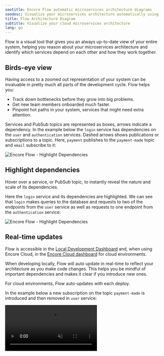 ```yaml
---
seotitle: Encore Flow automatic microservices architecture diagrams
seodesc: Visualize your microservices architecture automatically using Encore Flow. Get real-time interactive architecture diagrams for your entire application.
title: Flow Architecture Diagram
subtitle: Visualize your cloud microservices architecture
lang: go
---
```


Flow is a visual tool that gives you an always up-to-date view of your entire system, helping you reason about your
microservices architecture and identify which services depend on each other and how they work together.

## Birds-eye view

Having access to a zoomed out representation of your system can be invaluable in pretty much all parts of the
development cycle. Flow helps you:

* Track down bottlenecks before they grow into big problems.
* Get new team members onboarded much faster.
* Pinpoint hot paths in your system, services that might need extra attention.

Services and PubSub topics are represented as boxes, arrows indicate a dependency. In the example below
the `login` service has dependencies on the `user` and `authentication` services. Dashed arrows shows publications or
subscriptions to a topic. Here, `payment` publishes to the `payment-made` topic and `email` subscribe to it:

<img src="/assets/docs/flow-diagram.png" title="Encore Flow - Highlight Dependencies" />

## Highlight dependencies

Hover over a service, or PubSub topic, to instantly reveal the nature and scale of its dependencies.

Here the `login` service and its dependencies are highlighted. We can see that `login` makes queries to the
database and requests to two of the endpoints from the `user` service as well as requests to one endpoint from
the `authentication` service:

<img src="/assets/docs/flow-highlight.png" title="Encore Flow - Highlight Dependencies" />

## Real-time updates

Flow is accessible in the [Local Development Dashboard](/docs/go/observability/dev-dash) and, when using Encore Cloud, in the [Encore Cloud dashboard](https://app.encore.cloud) for cloud environments.

When developing locally, Flow will auto update in real-time to reflect your architecture as you
make code changes. This helps you be mindful of important dependencies and makes it clear if you introduce new ones.

For cloud environments, Flow auto-updates with each deploy.

In the example below a new subscription on the topic `payment-made` is introduced and then removed in `user` service:

<video autoPlay playsInline loop controls muted className="w-full h-full">
	<source src="/assets/docs/flow-auto-update.mp4" className="w-full h-full" type="video/mp4" />
</video>
